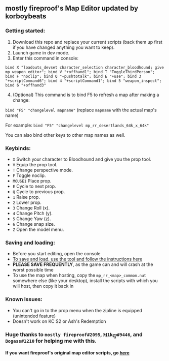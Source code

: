 ## mostly fireproof's Map Editor updated by korboybeats

### Getting started:
1. Download this repo and replace your current scripts (back them up first if you have changed anything you want to keep).
2. Launch game in dev mode.
3. Enter this command in console:

`bind X "loadouts_devset character_selection character_bloodhound; give mp_weapon_editor"; bind V "+offhand1"; bind T "ToggleThirdPerson"; bind F "noclip"; bind Q "+pushtotalk"; bind E "+use"; bind 3 "+scriptCommand6"; bind 4 "+scriptCommand1"; bind 5 "weapon_inspect"; bind 6 "+offhand3"`

4. (Optional) This command is to bind F5 to refresh a map after making a change:

`bind "F5" "changelevel mapname"` (replace `mapname` with the actual map's name)

For example: `bind "F5" "changelevel mp_rr_desertlands_64k_x_64k"`

You can also bind other keys to other map names as well.

### Keybinds:
* `X` Switch your character to Bloodhound and give you the prop tool.
* `V` Equip the prop tool.
* `T` Change perspective mode.
* `F` Toggle noclip.
* `MOUSE1` Place prop.
* `E` Cycle to next prop.
* `Q` Cycle to previous prop.
* `1` Raise prop.
* `2` Lower prop.
* `3` Change Roll (x).
* `4` Change Pitch (y).
* `5` Change Yaw (z).
* `6` Change snap size.
* `Z` Open the model menu.

### Saving and loading:
* Before you start editing, open the console
* [To save and load, use the tool and follow the instructions here](https://github.com/mostlyfireproof/R5Edit)
* __PLEASE SAVE FREQUENTLY__, as the game can and will crash at the worst possible time
* To use the map when hosting, copy the `mp_rr_<map>_common.nut` somewhere else (like your desktop), install the scripts with which you will host, then copy it back in

### Known Issues:
* You can't go in to the prop menu when the zipline is equipped (unintended feature)
* Doesn't work on KC S2 or Ash's Redemption

### Huge thanks to `mostly fireproof#2095`, `M͢1ke̵̲ͅp̴͖̙̞#9446`, and `Bogass#1210` for helping me with this.
#### If you want fireproof's original map editor scripts, go [here](https://github.com/mostlyfireproof/scripts_r5/tree/SalEditor)

